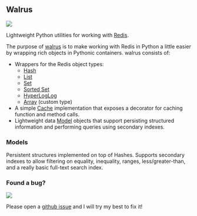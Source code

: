 ## Walrus

![](http://media.charlesleifer.com/blog/photos/walrus-logo.png)

Lightweight Python utilities for working with [Redis](http://redis.io).

The purpose of [walrus](https://github.com/coleifer/walrus) is to make working with Redis in Python a little easier by wrapping rich objects in Pythonic containers. walrus consists of:

* Wrappers for the Redis object types:
    * [Hash](https://walrus.readthedocs.org/en/latest/containers.html#hashes)
    * [List](https://walrus.readthedocs.org/en/latest/containers.html#lists)
    * [Set](https://walrus.readthedocs.org/en/latest/containers.html#sets)
    * [Sorted Set](https://walrus.readthedocs.org/en/latest/containers.html#sorted-sets-zset)
    * [HyperLogLog](https://walrus.readthedocs.org/en/latest/containers.html#hyperloglog)
    * [Array](https://walrus.readthedocs.org/en/latest/containers.html#arrays) (custom type)
* A simple [Cache](https://walrus.readthedocs.org/en/latest/cache.html) implementation that exposes a decorator for caching function and method calls.
* Lightweight data [Model](https://walrus.readthedocs.org/en/latest/models.html) objects that support persisting structured information and performing queries using secondary indexes.

### Models

Persistent structures implemented on top of Hashes. Supports secondary indexes to allow filtering on equality, inequality, ranges, less/greater-than, and a really basic full-text search index.

### Found a bug?

![](http://media.charlesleifer.com/blog/photos/p1420743625.21.png)

Please open a [github issue](https://github.com/coleifer/walrus/issues/new) and I will try my best to fix it!
